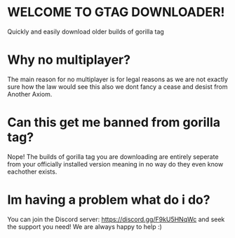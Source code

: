 # WELCOME TO GTAG DOWNLOADER!

Quickly and easily download older builds of gorilla tag

# Why no multiplayer? 

The main reason for no multiplayer is for legal reasons as we are not exactly sure how the law would see this also we dont fancy a cease and desist from Another Axiom.

# Can this get me banned from gorilla tag?

Nope! The builds of gorilla tag you are downloading are entirely seperate from your officially installed version meaning in no way do they even know eachother exists.

# Im having a problem what do i do?

You can join the Discord server: https://discord.gg/F9kU5HNqWc and seek the support you need! We are always happy to help :)





